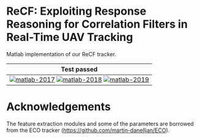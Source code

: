 # ReCF: Exploiting Response Reasoning for Correlation Filters in Real-Time UAV Tracking

Matlab implementation of our ReCF tracker.

| **Test passed**                                              |
| ------------------------------------------------------------ |
| [![matlab-2017](https://img.shields.io/badge/matlab-2017-yellow.svg)](https://www.mathworks.com/products/matlab.html) [![matlab-2018](https://img.shields.io/badge/matlab-2018-yellow.svg)](https://www.mathworks.com/products/matlab.html) [![matlab-2019](https://img.shields.io/badge/matlab-2019-yellow.svg)](https://www.mathworks.com/products/matlab.html) |




# Acknowledgements

The feature extraction modules and some of the parameters are borrowed from the ECO tracker (https://github.com/martin-danelljan/ECO).